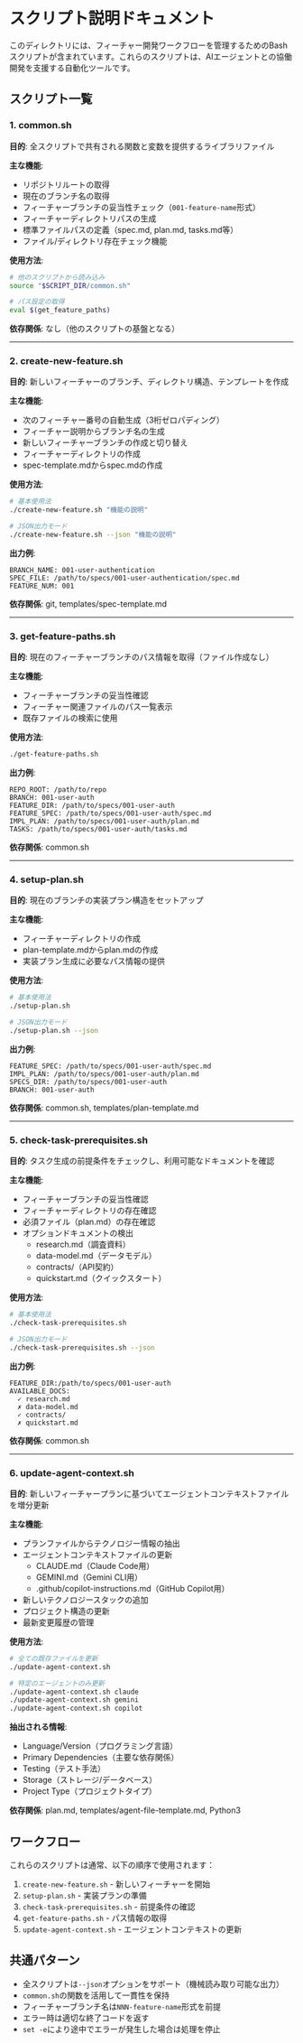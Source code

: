 # スクリプト説明ドキュメント

このディレクトリには、フィーチャー開発ワークフローを管理するためのBashスクリプトが含まれています。これらのスクリプトは、AIエージェントとの協働開発を支援する自動化ツールです。

## スクリプト一覧

### 1. common.sh
**目的**: 全スクリプトで共有される関数と変数を提供するライブラリファイル

**主な機能**:
- リポジトリルートの取得
- 現在のブランチ名の取得
- フィーチャーブランチの妥当性チェック（`001-feature-name`形式）
- フィーチャーディレクトリパスの生成
- 標準ファイルパスの定義（spec.md, plan.md, tasks.md等）
- ファイル/ディレクトリ存在チェック機能

**使用方法**:
```bash
# 他のスクリプトから読み込み
source "$SCRIPT_DIR/common.sh"

# パス設定の取得
eval $(get_feature_paths)
```

**依存関係**: なし（他のスクリプトの基盤となる）

---

### 2. create-new-feature.sh
**目的**: 新しいフィーチャーのブランチ、ディレクトリ構造、テンプレートを作成

**主な機能**:
- 次のフィーチャー番号の自動生成（3桁ゼロパディング）
- フィーチャー説明からブランチ名の生成
- 新しいフィーチャーブランチの作成と切り替え
- フィーチャーディレクトリの作成
- spec-template.mdからspec.mdの作成

**使用方法**:
```bash
# 基本使用法
./create-new-feature.sh "機能の説明"

# JSON出力モード
./create-new-feature.sh --json "機能の説明"
```

**出力例**:
```
BRANCH_NAME: 001-user-authentication
SPEC_FILE: /path/to/specs/001-user-authentication/spec.md
FEATURE_NUM: 001
```

**依存関係**: git, templates/spec-template.md

---

### 3. get-feature-paths.sh
**目的**: 現在のフィーチャーブランチのパス情報を取得（ファイル作成なし）

**主な機能**:
- フィーチャーブランチの妥当性確認
- フィーチャー関連ファイルのパス一覧表示
- 既存ファイルの検索に使用

**使用方法**:
```bash
./get-feature-paths.sh
```

**出力例**:
```
REPO_ROOT: /path/to/repo
BRANCH: 001-user-auth
FEATURE_DIR: /path/to/specs/001-user-auth
FEATURE_SPEC: /path/to/specs/001-user-auth/spec.md
IMPL_PLAN: /path/to/specs/001-user-auth/plan.md
TASKS: /path/to/specs/001-user-auth/tasks.md
```

**依存関係**: common.sh

---

### 4. setup-plan.sh
**目的**: 現在のブランチの実装プラン構造をセットアップ

**主な機能**:
- フィーチャーディレクトリの作成
- plan-template.mdからplan.mdの作成
- 実装プラン生成に必要なパス情報の提供

**使用方法**:
```bash
# 基本使用法
./setup-plan.sh

# JSON出力モード
./setup-plan.sh --json
```

**出力例**:
```
FEATURE_SPEC: /path/to/specs/001-user-auth/spec.md
IMPL_PLAN: /path/to/specs/001-user-auth/plan.md
SPECS_DIR: /path/to/specs/001-user-auth
BRANCH: 001-user-auth
```

**依存関係**: common.sh, templates/plan-template.md

---

### 5. check-task-prerequisites.sh
**目的**: タスク生成の前提条件をチェックし、利用可能なドキュメントを確認

**主な機能**:
- フィーチャーブランチの妥当性確認
- フィーチャーディレクトリの存在確認
- 必須ファイル（plan.md）の存在確認
- オプションドキュメントの検出
  - research.md（調査資料）
  - data-model.md（データモデル）
  - contracts/（API契約）
  - quickstart.md（クイックスタート）

**使用方法**:
```bash
# 基本使用法
./check-task-prerequisites.sh

# JSON出力モード
./check-task-prerequisites.sh --json
```

**出力例**:
```
FEATURE_DIR:/path/to/specs/001-user-auth
AVAILABLE_DOCS:
  ✓ research.md
  ✗ data-model.md
  ✓ contracts/
  ✗ quickstart.md
```

**依存関係**: common.sh

---

### 6. update-agent-context.sh
**目的**: 新しいフィーチャープランに基づいてエージェントコンテキストファイルを増分更新

**主な機能**:
- プランファイルからテクノロジー情報の抽出
- エージェントコンテキストファイルの更新
  - CLAUDE.md（Claude Code用）
  - GEMINI.md（Gemini CLI用）
  - .github/copilot-instructions.md（GitHub Copilot用）
- 新しいテクノロジースタックの追加
- プロジェクト構造の更新
- 最新変更履歴の管理

**使用方法**:
```bash
# 全ての既存ファイルを更新
./update-agent-context.sh

# 特定のエージェントのみ更新
./update-agent-context.sh claude
./update-agent-context.sh gemini
./update-agent-context.sh copilot
```

**抽出される情報**:
- Language/Version（プログラミング言語）
- Primary Dependencies（主要な依存関係）
- Testing（テスト手法）
- Storage（ストレージ/データベース）
- Project Type（プロジェクトタイプ）

**依存関係**: plan.md, templates/agent-file-template.md, Python3

## ワークフロー

これらのスクリプトは通常、以下の順序で使用されます：

1. `create-new-feature.sh` - 新しいフィーチャーを開始
2. `setup-plan.sh` - 実装プランの準備
3. `check-task-prerequisites.sh` - 前提条件の確認
4. `get-feature-paths.sh` - パス情報の取得
5. `update-agent-context.sh` - エージェントコンテキストの更新

## 共通パターン

- 全スクリプトは`--json`オプションをサポート（機械読み取り可能な出力）
- `common.sh`の関数を活用して一貫性を保持
- フィーチャーブランチ名は`NNN-feature-name`形式を前提
- エラー時は適切な終了コードを返す
- `set -e`により途中でエラーが発生した場合は処理を停止